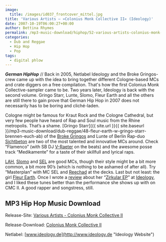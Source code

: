 ```yaml
---
image:
  title: /images/id037_frontcover_mittel.jpg
title: 'Various Artists – »Colonius Monk Collective II« (Ideology)'
date: 2007-10-19T06:00:27+00:00
author: Bettina Rhymes
permalink: /mp3-music-download/hiphop/52-various-artists-colonius-monk-collective-ii-ideology
categories:
  - Dub and Reggae
  - Hip Hop
  - Pop
tags:
  - digital phlow
---
```

***German HipHop*** // Back in 2005, Netlabel Ideology and the Broke Gringos-crew came up with the idea to bring together different Cologne-based MCs and crate diggers on a free compilation. That's how the first Colonius Monk Collective-sampler came to be. Two years later, Ideology is back with the second volume. Gringo Starr, Lunte, Slomo, Fleur Earth and all the others are still there to gain prove that German Hip Hop in 2007 does not necessarily has to be boring and cliché-laden.<!--more-->

<!--adsense-->

Cologne might be famous for Kraut Rock and the Cologne Cathedral, but very few people have heard of Rap and Soul music from the Rhine metropolis. That’s a shame. [Gringo Starr]({{ site.url }}{{ site.baseurl }}/mp3-music-download/dub-reggae/48-fleur-earth-w-gringo-starr-brennen-euch-ab) of the [Broke Gringos](http://www.myspace.com/brokegringos "Broke Gringos @ Myspace") and Lunte of Berlin Rap-duo [Sichtbeton](http://www.myspace.com/sichtbeton "Sichtbeton @ Myspace") are two of the most talented and innovative MCs around. Check “Flamenco” (with SB DJ [V-Raeter](http://www.myspace.com/vraeter "V-Raeter @ Myspace") on the beats) and the awesome posse track “Medikamente” for a taste of their skillfull and lyrical raps.

[LAH](http://www.myspace.com/larsaction "LAH @ Myspace"), [Slomo](http://www.myspace.com/slomotracks "Slomo @ Myspace") and [SEL](http://www.myspace.com/selcukwordcup "SEL @ Myspace") are good MCs, though their style might be a bit more common, a bit more 90’s (which is nothing to be ashamed of after all). Try “Masterplan” with MC SEL and [Reechad](http://www.myspace.com/reechaad "Reechad @ Myspace") at the decks. Last but not least: the girl [Fleur Earth](http://www.myspace.com/fexmusic "Fleur Earth Experiment @ Myspace"). Once I wrote a [review](http://rubored.wordpress.com/2007/01/13/fleur-earth-at-ideologyde-zirkular-ep/ "Fleur Earth @ RUBored") about her “[Zirkular EP](http://www.ideology.de/archives/000134.php "Zirkular EP @ Ideology")” at [Ideology](http://www.ideology.de "Ideology Website"), and I liked these tunes better than the performance she shows up with on CMC II. A good rapper and songstress, still.

## MP3 Hip Hop Music Download

Release-Site: [Various Artists - Colonius Monk Collective II](http://www.ideology.de/archives/audio000168.php "Colonius Monk Collective II @ Ideology")
  
Release-Download: [Colonius Monk Collective II](http://de.scene.org/pub/music/groups/ideology/id037/)
  
Netlabel: [www.ideology.de](http://www.ideology.de "Ideology Website")